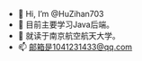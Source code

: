- 👋 Hi, I’m @HuZihan703
- 👀 目前主要学习Java后端。
- 🌱 就读于南京航空航天大学。
- 📫 邮箱是1041231433@qq.com

<!---
HuZihan703/HuZihan703 is a ✨ special ✨ repository because its `README.md` (this file) appears on your GitHub profile.
You can click the Preview link to take a look at your changes.
--->
